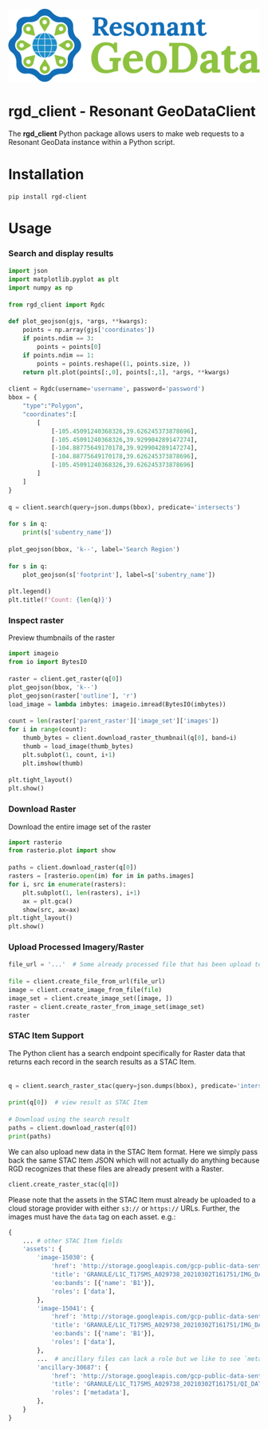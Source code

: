 [![logo](https://raw.githubusercontent.com/ResonantGeoData/ResonantGeoData/main/logos/RGD_Logo.png)](https://github.com/ResonantGeoData/ResonantGeoData/)

# rgd_client - Resonant GeoDataClient

The **rgd_client** Python package allows users to make web requests to a Resonant GeoData instance within a Python script.


# Installation
```
pip install rgd-client
```

# Usage
### Search and display results
```python
import json
import matplotlib.pyplot as plt
import numpy as np

from rgd_client import Rgdc

def plot_geojson(gjs, *args, **kwargs):
    points = np.array(gjs['coordinates'])
    if points.ndim == 3:
        points = points[0]
    if points.ndim == 1:
        points = points.reshape((1, points.size, ))
    return plt.plot(points[:,0], points[:,1], *args, **kwargs)

client = Rgdc(username='username', password='password')
bbox = {
    "type":"Polygon",
    "coordinates":[
        [
            [-105.45091240368326,39.626245373878696],
            [-105.45091240368326,39.929904289147274],
            [-104.88775649170178,39.929904289147274],
            [-104.88775649170178,39.626245373878696],
            [-105.45091240368326,39.626245373878696]
        ]
    ]
}

q = client.search(query=json.dumps(bbox), predicate='intersects')

for s in q:
    print(s['subentry_name'])

plot_geojson(bbox, 'k--', label='Search Region')

for s in q:
    plot_geojson(s['footprint'], label=s['subentry_name'])

plt.legend()
plt.title(f'Count: {len(q)}')
```

### Inspect raster

Preview thumbnails of the raster

```python
import imageio
from io import BytesIO

raster = client.get_raster(q[0])
plot_geojson(bbox, 'k--')
plot_geojson(raster['outline'], 'r')
load_image = lambda imbytes: imageio.imread(BytesIO(imbytes))

count = len(raster['parent_raster']['image_set']['images'])
for i in range(count):
    thumb_bytes = client.download_raster_thumbnail(q[0], band=i)
    thumb = load_image(thumb_bytes)
    plt.subplot(1, count, i+1)
    plt.imshow(thumb)

plt.tight_layout()
plt.show()
```

### Download Raster

Download the entire image set of the raster

```python
import rasterio
from rasterio.plot import show

paths = client.download_raster(q[0])
rasters = [rasterio.open(im) for im in paths.images]
for i, src in enumerate(rasters):
    plt.subplot(1, len(rasters), i+1)
    ax = plt.gca()
    show(src, ax=ax)
plt.tight_layout()
plt.show()
```


### Upload Processed Imagery/Raster


```python
file_url = '...'  # Some already processed file that has been upload to S3

file = client.create_file_from_url(file_url)
image = client.create_image_from_file(file)
image_set = client.create_image_set([image, ])
raster = client.create_raster_from_image_set(image_set)
raster
```


### STAC Item Support

The Python client has a search endpoint specifically for Raster data that
returns each record in the search results as a STAC Item.

```py

q = client.search_raster_stac(query=json.dumps(bbox), predicate='intersects')

print(q[0])  # view result as STAC Item

# Download using the search result
paths = client.download_raster(q[0])
print(paths)

```

We can also upload new data in the STAC Item format. Here we simply pass back
the same STAC Item JSON which will not actually do anything because RGD
recognizes that these files are already present with a Raster.

```py
client.create_raster_stac(q[0])
```

Please note that the assets in the STAC Item must already be uploaded to a
cloud storage provider with either `s3://` or `https://` URLs. Further, the
images must have the `data` tag on each asset. e.g.:

```py
{
    ... # other STAC Item fields
    'assets': {
        'image-15030': {
            'href': 'http://storage.googleapis.com/gcp-public-data-sentinel-2/tiles/17/S/MS/S2A_MSIL1C_20210302T161201_N0209_R140_T17SMS_20210302T200521.SAFE/GRANULE/L1C_T17SMS_A029738_20210302T161751/IMG_DATA/T17SMS_20210302T161201_B01.jp2',
            'title': 'GRANULE/L1C_T17SMS_A029738_20210302T161751/IMG_DATA/T17SMS_20210302T161201_B01.jp2',
            'eo:bands': [{'name': 'B1'}],
            'roles': ['data'],
        },
        'image-15041': {
            'href': 'http://storage.googleapis.com/gcp-public-data-sentinel-2/tiles/17/S/MS/S2A_MSIL1C_20210302T161201_N0209_R140_T17SMS_20210302T200521.SAFE/GRANULE/L1C_T17SMS_A029738_20210302T161751/IMG_DATA/T17SMS_20210302T161201_B02.jp2',
            'title': 'GRANULE/L1C_T17SMS_A029738_20210302T161751/IMG_DATA/T17SMS_20210302T161201_B02.jp2',
            'eo:bands': [{'name': 'B1'}],
            'roles': ['data'],
        },
        ...  # ancillary files can lack a role but we like to see `metadata` used.
        'ancillary-30687': {
            'href': 'http://storage.googleapis.com/gcp-public-data-sentinel-2/tiles/17/S/MS/S2A_MSIL1C_20210302T161201_N0209_R140_T17SMS_20210302T200521.SAFE/GRANULE/L1C_T17SMS_A029738_20210302T161751/QI_DATA/MSK_TECQUA_B03.gml',
            'title': 'GRANULE/L1C_T17SMS_A029738_20210302T161751/QI_DATA/MSK_TECQUA_B03.gml',
            'roles': ['metadata'],
        },
    }
}
```
